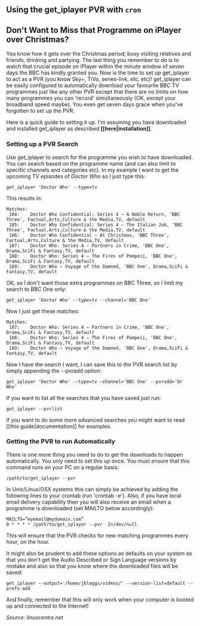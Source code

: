 ## Using the get_iplayer PVR with `cron`

## Don't Want to Miss that Programme on iPlayer over Christmas?

You know how it gets over the Christmas period; busy visiting relatives and friends, drinking and partying. The last thing you remember to do is to watch that crucial episode on iPlayer within the minute window of seven days the BBC has kindly granted you. Now is the time to set up get\_iplayer to act as a PVR (you know Sky+, TiVo, series-link, etc, etc)! get_iplayer can be easily configured to automatically download your favourite BBC TV programmes just like any other PVR except that there are no limits on how many programmes you can 'record' simultaneously (OK, except your broadband speed maybe). You even get seven days grace when you've forgotten to set up the PVR.

Here is a quick guide to setting it up. I'm assuming you have downloaded and installed get\_iplayer as described **[[here|installation]]**.

### Setting up a PVR Search

Use get\_iplayer to search for the programme you wish to have downloaded. You can search based on the programme name (and can also limit to specific channels and categories etc). In my example I want to get the upcoming TV episodes of *Doctor Who* so I just type this:

    get_iplayer 'Doctor Who' --type=tv

This results in:

    Matches:
     184:    Doctor Who Confidential: Series 4 – A Noble Return, 'BBC Three', Factual,Arts,Culture & the Media,TV, default
     185:    Doctor Who Confidential: Series 4 – The Italian Job, 'BBC Three', Factual,Arts,Culture & the Media,TV, default
     186:    Doctor Who Confidential – At Christmas, 'BBC Three', Factual,Arts,Culture & the Media,TV, default
     187:    Doctor Who: Series 4 – Partners in Crime, 'BBC One', Drama,SciFi & Fantasy,TV, default
     188:    Doctor Who: Series 4 – The Fires of Pompeii, 'BBC One', Drama,SciFi & Fantasy,TV, default
     189:    Doctor Who – Voyage of the Damned, 'BBC One', Drama,SciFi & Fantasy,TV, default

OK, so I don't want those extra programmes on BBC Three, so I limit my search to BBC One only:

    get_iplayer 'Doctor Who' --type=tv --channel='BBC One'

Now I just get these matches:

    Matches:
     187:    Doctor Who: Series 4 – Partners in Crime, 'BBC One', Drama,SciFi & Fantasy,TV, default
     188:    Doctor Who: Series 4 – The Fires of Pompeii, 'BBC One', Drama,SciFi & Fantasy,TV, default
     189:    Doctor Who – Voyage of the Damned, 'BBC One', Drama,SciFi & Fantasy,TV, default

Now I have the search I want, I can save this to the PVR search list by simply appending the --pvradd option:

    get_iplayer 'Doctor Who' -–type=tv –channel='BBC One' --pvradd='Dr Who'

If you want to list all the searches that you have saved just run:

    get_iplayer --pvrlist

If you want to do some more advanced searches you might want to read [[this guide|documentation]] for examples.

### Getting the PVR to run Automatically

There is one more thing you need to do to get the downloads to happen automatically. You only need to set this up once. You must ensure that this command runs on your PC on a regular basis:

    /path/to/get_iplayer --pvr

In Unix/Linux/OSX systems this can simply be achieved by adding the following lines to your crontab (run 'crontab -e'). Also, if you have local email delivery capability then you will also receive an email when a programme is downloaded (set MAILTO below accordingly):

    MAILTO=”myemail@mydomain.com”
    0 * * * * /path/to/get_iplayer --pvr  2>/dev/null

This will ensure that the PVR checks for new matching programmes every hour, on the hour.

It might also be prudent to add these options as defaults on your system so that you don't get the Audio Described or Sign Language versions by mistake and also so that you know where the downloaded files will be saved:

    get_iplayer --output='/home/jbloggs/videos/' --version-list=default --prefs-add

And finally, remember that this will only work when your computer is booted up and connected to the Internet!

*Source: linuxcentre.net*